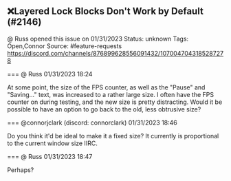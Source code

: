 ## ❌Layered Lock Blocks Don't Work by Default (#2146)
@ Russ opened this issue on 01/31/2023
Status: unknown
Tags: Open,Connor
Source: #feature-requests https://discord.com/channels/876899628556091432/1070047043185287278


=== @ Russ 01/31/2023 18:24

At some point, the size of the FPS counter, as well as the "Pause" and "Saving..." text, was increased to a rather large size. I often have the FPS counter on during testing, and the new size is pretty distracting. Would it be possible to have an option to go back to the old, less obtrusive size?

=== @connorjclark (discord: connorclark) 01/31/2023 18:46

Do you think it'd be ideal to make it a fixed size? It currently is proportional to the current window size IIRC.

=== @ Russ 01/31/2023 18:47

Perhaps?
